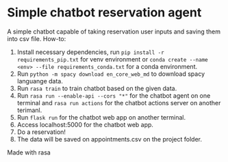 # Simple chatbot reservation agent

A simple chatbot capable of taking reservation user inputs and saving them into csv file.
How-to:
1. Install necessary dependencies, run `pip install -r requirements_pip.txt` for venv environment or `conda create --name <env> --file requirements_conda.txt` for a conda environment.
2. Run `python -m spacy download en_core_web_md` to download spacy languange data.
3. Run `rasa train` to train chatbot based on the given data.
4. Run `rasa run --enable-api --cors "*"` for the chatbot agent on one terminal and `rasa run actions` for the chatbot actions server on another terimanl.
5. Run `flask run` for the chatbot web app on another terminal.
6. Access localhost:5000 for the chatbot web app.
7. Do a reservation!
8. The data will be saved on appointments.csv on the project folder.

Made with rasa
